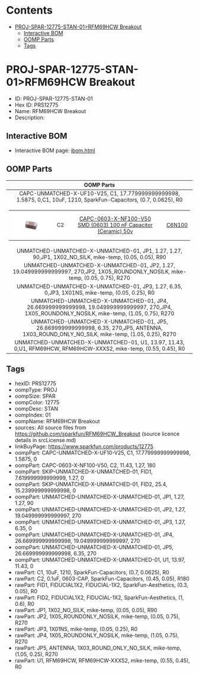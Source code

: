 



Contents
========

* [PROJ-SPAR-12775-STAN-01>RFM69HCW Breakout](#proj-spar-12775-stan-01rfm69hcw-breakout)
	* [Interactive BOM](#interactive-bom)
	* [OOMP Parts](#oomp-parts)
	* [Tags](#tags)

# PROJ-SPAR-12775-STAN-01>RFM69HCW Breakout

- ID: PROJ-SPAR-12775-STAN-01
- Hex ID: PRS12775
- Name: RFM69HCW Breakout
- Description: 

## Interactive BOM

- Interactive BOM page: [ibom.html](kicad/bom/ibom.html)

## OOMP Parts
  

|OOMP Parts|
| :---: |
|CAPC-UNMATCHED-X-UF10-V25, C1, 17.779999999999998, 1.5875, 0,C1, 10uF, 1210, SparkFun-Capacitors, (0.7, 0.0625), R0|
|<table><tr><td>![CAPC-0603-X-NF100-V50](https://raw.githubusercontent.com/oomlout/oomlout_OOMP_parts/main/CAPC-0603-X-NF100-V50/image_140.jpg)</td><td> C2</td><td>[CAPC-0603-X-NF100-V50<br>SMD (0603) 100 nF Capacitor (Ceramic) 50v](https://github.com/oomlout/oomlout_OOMP_parts/tree/main/CAPC-0603-X-NF100-V50/)</td><td>[C6N100](https://github.com/oomlout/oomlout_OOMP_parts/tree/main/CAPC-0603-X-NF100-V50/)</td></tr></table>|
|UNMATCHED-UNMATCHED-X-UNMATCHED-01, JP1, 1.27, 1.27, 90,JP1, 1X02_NO_SILK, mike-temp, (0.05, 0.05), R90|
|UNMATCHED-UNMATCHED-X-UNMATCHED-01, JP2, 1.27, 19.049999999999997, 270,JP2, 1X05_ROUNDONLY_NOSILK, mike-temp, (0.05, 0.75), R270|
|UNMATCHED-UNMATCHED-X-UNMATCHED-01, JP3, 1.27, 6.35, 0,JP3, 1X01NS, mike-temp, (0.05, 0.25), R0|
|UNMATCHED-UNMATCHED-X-UNMATCHED-01, JP4, 26.669999999999998, 19.049999999999997, 270,JP4, 1X05_ROUNDONLY_NOSILK, mike-temp, (1.05, 0.75), R270|
|UNMATCHED-UNMATCHED-X-UNMATCHED-01, JP5, 26.669999999999998, 6.35, 270,JP5, ANTENNA, 1X03_ROUND_ONLY_NO_SILK, mike-temp, (1.05, 0.25), R270|
|UNMATCHED-UNMATCHED-X-UNMATCHED-01, U1, 13.97, 11.43, 0,U1, RFM69HCW, RFM69HCW-XXXS2, mike-temp, (0.55, 0.45), R0|

## Tags

- hexID: PRS12775
- oompType: PROJ
- oompSize: SPAR
- oompColor: 12775
- oompDesc: STAN
- oompIndex: 01
- oompName: RFM69HCW Breakout
- sources: All source files from https://github.com/sparkfun/RFM69HCW_Breakout (source licence details in srcLicense.md)
- linkBuyPage: https://www.sparkfun.com/products/12775
- oompPart: CAPC-UNMATCHED-X-UF10-V25, C1, 17.779999999999998, 1.5875, 0
- oompPart: CAPC-0603-X-NF100-V50, C2, 11.43, 1.27, 180
- oompPart: SKIP-UNMATCHED-X-UNMATCHED-01, FID1, 7.619999999999999, 1.27, 0
- oompPart: SKIP-UNMATCHED-X-UNMATCHED-01, FID2, 25.4, 15.239999999999998, 0
- oompPart: UNMATCHED-UNMATCHED-X-UNMATCHED-01, JP1, 1.27, 1.27, 90
- oompPart: UNMATCHED-UNMATCHED-X-UNMATCHED-01, JP2, 1.27, 19.049999999999997, 270
- oompPart: UNMATCHED-UNMATCHED-X-UNMATCHED-01, JP3, 1.27, 6.35, 0
- oompPart: UNMATCHED-UNMATCHED-X-UNMATCHED-01, JP4, 26.669999999999998, 19.049999999999997, 270
- oompPart: UNMATCHED-UNMATCHED-X-UNMATCHED-01, JP5, 26.669999999999998, 6.35, 270
- oompPart: UNMATCHED-UNMATCHED-X-UNMATCHED-01, U1, 13.97, 11.43, 0
- rawPart: C1, 10uF, 1210, SparkFun-Capacitors, (0.7, 0.0625), R0
- rawPart: C2, 0.1uF, 0603-CAP, SparkFun-Capacitors, (0.45, 0.05), R180
- rawPart: FID1, FIDUCIAL1X2, FIDUCIAL-1X2, SparkFun-Aesthetics, (0.3, 0.05), R0
- rawPart: FID2, FIDUCIAL1X2, FIDUCIAL-1X2, SparkFun-Aesthetics, (1, 0.6), R0
- rawPart: JP1, 1X02_NO_SILK, mike-temp, (0.05, 0.05), R90
- rawPart: JP2, 1X05_ROUNDONLY_NOSILK, mike-temp, (0.05, 0.75), R270
- rawPart: JP3, 1X01NS, mike-temp, (0.05, 0.25), R0
- rawPart: JP4, 1X05_ROUNDONLY_NOSILK, mike-temp, (1.05, 0.75), R270
- rawPart: JP5, ANTENNA, 1X03_ROUND_ONLY_NO_SILK, mike-temp, (1.05, 0.25), R270
- rawPart: U1, RFM69HCW, RFM69HCW-XXXS2, mike-temp, (0.55, 0.45), R0

